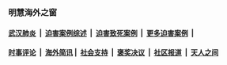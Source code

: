 
### 明慧海外之窗

####  [武汉肺炎](indexes/365.md?t=05121801) &nbsp;|&nbsp;  [迫害案例综述](indexes/328.md?t=05121801) &nbsp;|&nbsp; [迫害致死案例](indexes/277.md?t=05121801)  &nbsp;|&nbsp; [更多迫害案例](indexes/81.md?t=05121801)  &nbsp;|&nbsp; 
####  [时事评论](indexes/19.md?t=05121801) &nbsp;|&nbsp; [海外简讯](indexes/245.md?t=05121801)&nbsp;|&nbsp;  [社会支持](indexes/140.md?t=05121801) &nbsp;|&nbsp; [褒奖决议](indexes/282.md?t=05121801) &nbsp;|&nbsp; [社区报道](indexes/91.md?t=05121801)  &nbsp;|&nbsp; [天人之间](indexes/78.md?t=05121801) 

